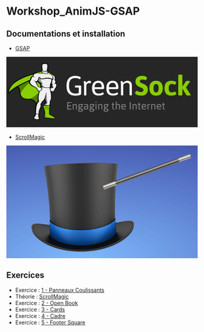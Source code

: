 # Workshop_AnimJS-GSAP

## Documentations et installation
*	[GSAP](https://greensock.com/get-started-js)

![GSAP](https://github.com/tonidano/Workshop_AnimJS-GSAP/blob/master/assets/images/greensock-logo.svg)

*	[ScrollMagic](http://scrollmagic.io/docs/index.html#toc6)

![Scrollmagic](https://github.com/tonidano/Workshop_AnimJS-GSAP/blob/master/assets/images/scrollmagic.gif)

## Exercices

* Exercice : [1 - Panneaux Coulissants](./Exercice_1)
* Théorie : [ScrollMagic](./ScrollMagic)
* Exercice : [2 - Open Book](./Exercice_2)
* Exercice : [3 - Cards](./Exercice_3)
* Exercice : [4 - Cadre](./Exercice_4)
* Exercice : [5 - Footer Square](./Exercice_5)
